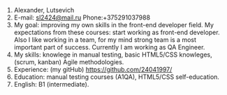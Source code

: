 1. Alexander, Lutsevich
2. E-mail: sl2424@mail.ru Phone:+375291037988
3. My goal: improving my own skills in the front-end developer field. My expectations from these courses: start working as front-end developer. Also I like working in a team, for my mind strong team is a most important part of success. Currently I am working as QA Engineer.
4. My skills: knowlege in manual testing, basic HTML5/CSS knowleges, (scrum, kanban) Agile methodologies.
5. Experience: (my gitHub) https://github.com/24041997/
6. Education: manual testing courses (A1QA), HTML5/CSS self-education.
7. English: B1 (intermediate).